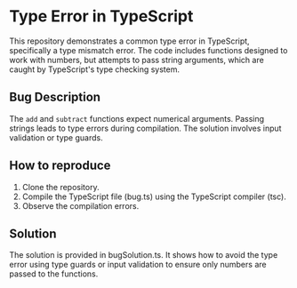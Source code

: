 # Type Error in TypeScript

This repository demonstrates a common type error in TypeScript, specifically a type mismatch error. The code includes functions designed to work with numbers, but attempts to pass string arguments, which are caught by TypeScript's type checking system.

## Bug Description
The `add` and `subtract` functions expect numerical arguments. Passing strings leads to type errors during compilation. The solution involves input validation or type guards.

## How to reproduce
1. Clone the repository.
2. Compile the TypeScript file (bug.ts) using the TypeScript compiler (tsc).
3. Observe the compilation errors.

## Solution
The solution is provided in bugSolution.ts. It shows how to avoid the type error using type guards or input validation to ensure only numbers are passed to the functions.